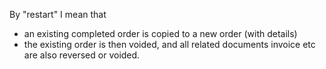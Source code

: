 
By "restart" I mean that 
* an existing completed order is copied to a new order (with details)
* the existing order is then voided, and all related documents invoice etc are also reversed or voided.  